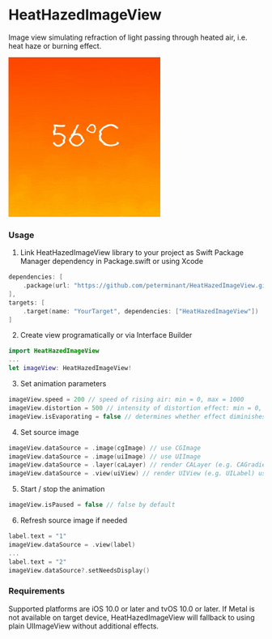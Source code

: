 # HeatHazedImageView

Image view simulating refraction of light passing through heated air, i.e. heat haze or burning effect.

<img src="./example.gif" width="300" />

### Usage

1. Link HeatHazedImageView library to your project as Swift Package Manager dependency in Package.swift or using Xcode
```swift
dependencies: [
    .package(url: "https://github.com/peterminant/HeatHazedImageView.git", from: "1.0.1")
],
targets: [
    .target(name: "YourTarget", dependencies: ["HeatHazedImageView"])
]
```

2. Create view programatically or via Interface Builder
```swift
import HeatHazedImageView
...
let imageView: HeatHazedImageView!
```

3. Set animation parameters
```swift
imageView.speed = 200 // speed of rising air: min = 0, max = 1000
imageView.distortion = 500 // intensity of distortion effect: min = 0, max = 1000
imageView.isEvaporating = false // determines whether effect diminishes as the air rises to the top
```

4. Set source image
```swift
imageView.dataSource = .image(cgImage) // use CGImage
imageView.dataSource = .image(uiImage) // use UIImage
imageView.dataSource = .layer(caLayer) // render CALayer (e.g. CAGradientLayer) using screen scale
imageView.dataSource = .view(uiView) // render UIView (e.g. UILabel) using screen scale
```

5. Start / stop the animation
```swift
imageView.isPaused = false // false by default
```

6. Refresh source image if needed
```swift
label.text = "1"
imageView.dataSource = .view(label)
...
label.text = "2"
imageView.dataSource?.setNeedsDisplay()
```

### Requirements

Supported platforms are iOS 10.0 or later and tvOS 10.0 or later.
If Metal is not available on target device, HeatHazedImageView will fallback to using plain UIImageView without additional effects.
